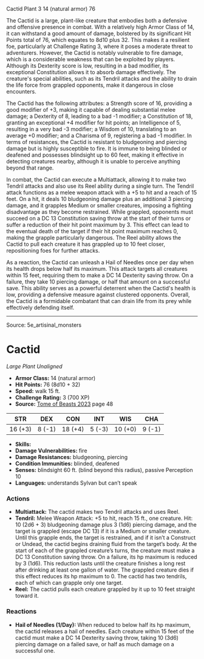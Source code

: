 <MonsterName/>Cactid</MonsterName>
<CreatureType/>Plant</CreatureType>
<CR/>3</CR>
<AC/>14 (natural armor)</AC>
<HP/>76</HP>
<summary>The Cactid is a large, plant-like creature that embodies both a defensive and offensive presence in combat. With a relatively high Armor Class of 14, it can withstand a good amount of damage, bolstered by its significant Hit Points total of 76, which equates to 8d10 plus 32. This makes it a resilient foe, particularly at Challenge Rating 3, where it poses a moderate threat to adventurers. However, the Cactid is notably vulnerable to fire damage, which is a considerable weakness that can be exploited by players. Although its Dexterity score is low, resulting in a bad modifier, its exceptional Constitution allows it to absorb damage effectively. The creature's special abilities, such as its Tendril attacks and the ability to drain the life force from grappled opponents, make it dangerous in close encounters.</summary>

<detail>

The Cactid has the following attributes: a Strength score of 16, providing a good modifier of +3, making it capable of dealing substantial melee damage; a Dexterity of 8, leading to a bad -1 modifier; a Constitution of 18, granting an exceptional +4 modifier for hit points; an Intelligence of 5, resulting in a very bad -3 modifier; a Wisdom of 10, translating to an average +0 modifier; and a Charisma of 9, registering a bad -1 modifier. In terms of resistances, the Cactid is resistant to bludgeoning and piercing damage but is highly susceptible to fire. It is immune to being blinded or deafened and possesses blindsight up to 60 feet, making it effective in detecting creatures nearby, although it is unable to perceive anything beyond that range.

In combat, the Cactid can execute a Multiattack, allowing it to make two Tendril attacks and also use its Reel ability during a single turn. The Tendril attack functions as a melee weapon attack with a +5 to hit and a reach of 15 feet. On a hit, it deals 10 bludgeoning damage plus an additional 3 piercing damage, and it grapples Medium or smaller creatures, imposing a fighting disadvantage as they become restrained. While grappled, opponents must succeed on a DC 13 Constitution saving throw at the start of their turns or suffer a reduction of their hit point maximum by 3. This effect can lead to the eventual death of the target if their hit point maximum reaches 0, making the grapple particularly dangerous. The Reel ability allows the Cactid to pull each creature it has grappled up to 10 feet closer, repositioning foes for further attacks.

As a reaction, the Cactid can unleash a Hail of Needles once per day when its health drops below half its maximum. This attack targets all creatures within 15 feet, requiring them to make a DC 14 Dexterity saving throw. On a failure, they take 10 piercing damage, or half that amount on a successful save. This ability serves as a powerful deterrent when the Cactid's health is low, providing a defensive measure against clustered opponents. Overall, the Cactid is a formidable combatant that can drain life from its prey while effectively defending itself.</detail>



---

Source: 5e_artisinal_monsters

# Cactid

*Large* *Plant* *Unaligned*

- **Armor Class:** 14 (natural armor)
- **Hit Points:** 76 (8d10 + 32)
- **Speed:** walk 15 ft.
- **Challenge Rating:** 3 (700 XP)
- **Source:** [Tome of Beasts 2023](https://koboldpress.com/kpstore/product/tome-of-beasts-1-2023-edition/) page 48

| STR | DEX | CON | INT | WIS | CHA |
| --- | --- | --- | --- | --- | --- |
| 16 (+3) | 8 (-1) | 18 (+4) | 5 (-3) | 10 (+0) | 9 (-1) |

- **Skills:** 
- **Damage Vulnerabilities:** fire
- **Damage Resistances:** bludgeoning, piercing
- **Condition Immunities:** blinded, deafened
- **Senses:** blindsight 60 ft. (blind beyond this radius), passive Perception 10
- **Languages:** understands Sylvan but can’t speak

### Actions

- **Multiattack:** The cactid makes two Tendril attacks and uses Reel.
- **Tendril:** Melee Weapon Attack: +5 to hit, reach 15 ft., one creature. Hit: 10 (2d6 + 3) bludgeoning damage plus 3 (1d6) piercing damage, and the target is grappled (escape DC 13) if it is a Medium or smaller creature. Until this grapple ends, the target is restrained, and if it isn’t a Construct or Undead, the cactid begins draining fluid from the target’s body. At the start of each of the grappled creature’s turns, the creature must make a DC 13 Constitution saving throw. On a failure, its hp maximum is reduced by 3 (1d6). This reduction lasts until the creature finishes a long rest after drinking at least one gallon of water. The grappled creature dies if this effect reduces its hp maximum to 0. The cactid has two tendrils, each of which can grapple only one target.
- **Reel:** The cactid pulls each creature grappled by it up to 10 feet straight toward it.

### Reactions

- **Hail of Needles (1/Day):** When reduced to below half its hp maximum, the cactid releases a hail of needles. Each creature within 15 feet of the cactid must make a DC 14 Dexterity saving throw, taking 10 (3d6) piercing damage on a failed save, or half as much damage on a successful one.


